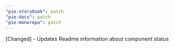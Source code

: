 ```yaml
---
"pie-storybook": patch
"pie-docs": patch
"pie-monorepo": patch
---
```


[Changed] - Updates Readme information about component status
